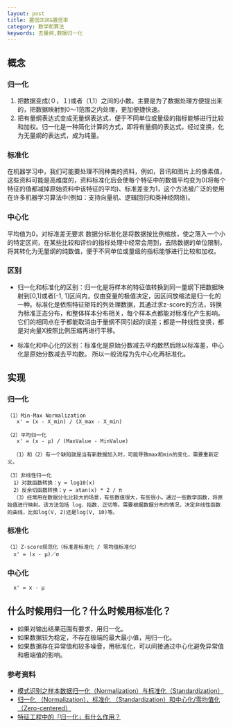 ```yaml
---
layout: post
title: 置信区间&置信率
category: 数学和算法
keywords: 去量纲,数据归一化
---
```


## 概念
### 归一化
1. 把数据变成(０，１)或者（1,1）之间的小数。主要是为了数据处理方便提出来的，把数据映射到0～1范围之内处理，更加便捷快速。
2. 把有量纲表达式变成无量纲表达式，便于不同单位或量级的指标能够进行比较和加权。归一化是一种简化计算的方式，即将有量纲的表达式，经过变换，化为无量纲的表达式，成为纯量。

### 标准化
在机器学习中，我们可能要处理不同种类的资料，例如，音讯和图片上的像素值，这些资料可能是高维度的，资料标准化后会使每个特征中的数值平均变为0(将每个特征的值都减掉原始资料中该特征的平均)、标准差变为1，这个方法被广泛的使用在许多机器学习算法中(例如：支持向量机、逻辑回归和类神经网络)。


### 中心化
平均值为0，对标准差无要求
数据分标准化是将数据按比例缩放，使之落入一个小的特定区间，在某些比较和评价的指标处理中经常会用到，去除数据的单位限制，将其转化为无量纲的纯数值，便于不同单位或量级的指标能够进行比较和加权。

### 区别
* 归一化和标准化的区别：归一化是将样本的特征值转换到同一量纲下把数据映射到[0,1]或者[-1, 1]区间内，仅由变量的极值决定，因区间放缩法是归一化的一种。标准化是依照特征矩阵的列处理数据，其通过求z-score的方法，转换为标准正态分布，和整体样本分布相关，每个样本点都能对标准化产生影响。它们的相同点在于都能取消由于量纲不同引起的误差；都是一种线性变换，都是对向量X按照比例压缩再进行平移。

* 标准化和中心化的区别：标准化是原始分数减去平均数然后除以标准差，中心化是原始分数减去平均数。 所以一般流程为先中心化再标准化。

## 实现

###  归一化

```
（1）Min-Max Normalization
   x' = (x - X_min) / (X_max - X_min)
```

```   
（2）平均归一化
   x' = (x - μ) / (MaxValue - MinValue)
   
  （1）和（2）有一个缺陷就是当有新数据加入时，可能导致max和min的变化，需要重新定义。
```

```
（3）非线性归一化
  1）对数函数转换：y = log10(x)
  2）反余切函数转换：y = atan(x) * 2 / π
  （3）经常用在数据分化比较大的场景，有些数值很大，有些很小。通过一些数学函数，将原始值进行映射。该方法包括 log、指数，正切等。需要根据数据分布的情况，决定非线性函数的曲线，比如log(V, 2)还是log(V, 10)等。
```


### 标准化

```
（1）Z-score规范化（标准差标准化 / 零均值标准化）
  x' = (x - μ)／σ
```

### 中心化
``` 
  x' = x - μ
```

## 什么时候用归一化？什么时候用标准化？
* 如果对输出结果范围有要求，用归一化。
* 如果数据较为稳定，不存在极端的最大最小值，用归一化。
* 如果数据存在异常值和较多噪音，用标准化，可以间接通过中心化避免异常值和极端值的影响。
   

### 参考资料
* [模式识别之样本数据归一化（Normalization）与标准化（Standardization）](https://blog.csdn.net/u011650143/article/details/71515927)
* [归一化 （Normalization）、标准化 （Standardization）和中心化/零均值化 （Zero-centered）
](https://www.jianshu.com/p/95a8f035c86c)
* [特征工程中的「归一化」有什么作用？](https://www.zhihu.com/question/20455227/answer/370658612)